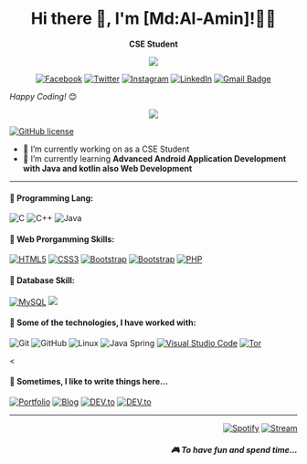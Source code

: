 <h1 align='center'> Hi there 👋, I'm [Md:Al-Amin]!👩‍💻 </h1>

<p align='center'><b>CSE Student</b></p>

<p align='center'>
  <a href="#"><img src="https://visitor-badge.glitch.me/badge?page_id=n3o-d4rk3r??style=for-the-badge&logo=appveyor"></a>
</p>

<p align='center'>
 <a href="https://www.facebook.com/profile.php?id=100008681642080_blank"><img src="https://img.shields.io/badge/Facebook-%231877F2.svg?&amp;style=flat-square&amp;logo=facebook&amp;logoColor=white" alt="Facebook"></a> <a href="fbclid=IwAR0RJANMjbS995Nwm9VzDVubd4FbqV57OHzcGM3D33aZJXHXEMJ20BB1HI" target="_blank"><img src="https://img.shields.io/badge/twitter-%231DA1F2.svg?&amp;style=flat-square&amp;logo=linkedin&amp;logoColor=white" alt="Twitter"></a> <a href="https:fbclid=IwAR1LYLLPLLqcP8J7yXjOrsUSmxfPEJfpcun9v26DnOlhbtLIPB6rr-NvFl4" target="_blank"><img src="https://img.shields.io/badge/Instagram-%23E4405F.svg?&amp;style=flat-square&amp;logo=instagram&amp;logoColor=white" alt="Instagram"></a> <a href="https://www.linkedin.com/in/fbclid=IwAR1DhwykWmBUdVyaqRfFU_2Pw7MDU8vXJrzxnnP2U-EPcjJXnQabx6ssj4U" target="_blank"><img src="https://img.shields.io/badge/LinkedIn-%230077B5.svg?&amp;style=flat-square&amp;logo=linkedin&amp;logoColor=white" alt="LinkedIn"></a> <a href="alaminkazi4510@gmail.com"><img src="https://img.shields.io/badge/-Gmail-c14438?style=flat-square&amp;logo=Gmail&amp;logoColor=white&amp;" alt="Gmail Badge"></a>
</p>


<i>Happy Coding!</i> 😊</h3>


<p align="center"> <img src="https://github-readme-stats.vercel.app/api?username=siammahfuz&show_icons=true&count_private=true&theme=chartreuse-dark" />


[![GitHub license](https://img.shields.io/github/license/Naereen/StrapDown.js.svg)](https://github.com/Naereen/StrapDown.js/blob/master/LICENSE)

- 🔭 I’m currently working on as a CSE Student
- 🌱 I’m currently learning **Advanced Android Application Development with Java and kotlin also Web Development**

<hr>

<h4>💬 Programming Lang:</h4>

![C](https://img.shields.io/badge/-C-000?&logo=C)
![C++](https://img.shields.io/badge/-C++-000?&logo=c%2b%2b&logoColor=00599C)
![Java](https://img.shields.io/badge/-Java-000?&logo=Java&logoColor=007396)

<h4>💬 Web Prorgamming Skills:</h4>

 <p><a href="https://github.com/alaminbinilias"><img src="https://img.shields.io/badge/-HTML5-E34F26?style=flat-square&amp;logo=html5&amp;logoColor=white&amp;linkhttps:https://github.com/alaminbinilias" alt="HTML5"></a>
<a href="https://github.com/alaminbinilias"><img src="https://img.shields.io/badge/-CSS3-1572B6?style=flat-square&amp;logo=css3&amp;link=https://github.com/alaminbinilias/" alt="CSS3"></a>
 <a href="https://github.com/siammahfuz/"><img src="https://img.shields.io/badge/-JavaScript-000000?style=flat&amp;logo=javascript&amp;link=https:https://github.com/alaminbinilias" alt="Bootstrap"></a>
<a href="https://github.com/siammahfuz/"><img src="https://img.shields.io/badge/-Bootstrap-563D7C?style=flat-square&amp;logo=bootstrap&amp;link=https://github.com/alaminbinilias" alt="Bootstrap"></a>
<a href="https://github.com/alaminbinilias/"><img src="https://img.shields.io/badge/-PHP-336791?style=flat-square&amp;logo=postgresql&amp;link=https://github.com/alaminbinilias/" alt="PHP"></a></p>

<h4>💬 Database Skill:</h4>
<a href="https://github.com/alaminbinilias/"><img src="https://img.shields.io/badge/-MySQL-black?style=flat-square&amp;logo=mysql&amp;link=https:https://github.com/alaminbinilias/" alt="MySQL"></a> <a href="https://github.com/alaminbinilias/"><img src="https://img.shields.io/badge/-SQLite-336791?style=flat-square&amp;logo=postgresql&amp;link=https://github.com/alaminbinilias alt="SQLite"></a>


<h4>💬 Some of the technologies, I have worked with:</h4>
<p><img src="https://img.shields.io/badge/-Git-000000?style=flat&amp;logo=git&amp;logoColor=F05032" alt="Git">
<img src="https://img.shields.io/badge/-GitHub-000000?style=flat&amp;logo=github&amp;logoColor=FFFFFF" alt="GitHub">
<img src="https://img.shields.io/badge/-Linux-000000?style=flat&amp;logo=linux&amp;logoColor=FCC624" alt="Linux">
<img src="https://img.shields.io/badge/-Spring-000000?style=flat&amp;logo=spring&amp;logoColor=6DB33F" alt="Java Spring">
<a href="https://github.com/microsoft/vscode"><img src="https://img.shields.io/badge/-VSCode-000000?style=flat&amp;logo=visual-studio-code&amp;logoColor=007ACC" alt="Visual Studio Code"></a> <a href="https://www.torproject.org/"><img src="https://img.shields.io/badge/-Tor-000000?style=flat&amp;logo=tor&amp;logoColor=7E4798" alt="Tor"></a></p>


<


<p align='right'>
<h4>💬 Sometimes, I like to write things here...</h4>
<a href="https://github.com/alaminbinilias/" target="_blank"><img src="https://img.shields.io/badge/Portfolio-%23000000.svg?&amp;style=flat-square&amp;logo=steam&amp;logoColor=white" alt="Portfolio"></a>
<a href="https://github.com/alaminbinilias/" target="_blank"><img src="https://img.shields.io/badge/-My%20Blog-%23000000?&amp;style=flat-square&amp;logo=steam&amp;logoColor=white" alt="Blog"></a>
<a href="https://github.com/alaminbinilias/" target="_blank"><img src="https://img.shields.io/badge/DEV-%230A0A0A.svg?&amp;style=flat-square&amp;logo=DEV.to&amp;logoColor=white" alt="DEV.to"></a>
<a href="https://github.com/alaminbinilias" target="_blank"><img src="https://img.shields.io/badge/Medium-%2312100E.svg?&amp;style=flat-square&amp;logo=Medium&amp;logoColor=white" alt="DEV.to"></a>

<hr>
<p align="right">
<a href="https://open.spotify.com/playlist/2w8GYqYdH6ve3g0nGcJcgE?si=7bCl8yynR2Saz4VPR6mDXQ" target="_blank"><img src="https://img.shields.io/badge/Spotify-%231ED760.svg?&amp;style=flat-square&amp;logo=spotify&amp;logoColor=white" alt="Spotify"></a> <a href="steamcommunity.com/id/n3o-d4rk3r" target="_blank"><img src="https://img.shields.io/badge/Steam-%23000000.svg?&amp;style=flat-square&amp;logo=steam&amp;logoColor=white" alt="Stream"></a> <h5 align="right">🎮 To have fun and spend time...</h5>
</p>
